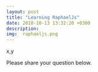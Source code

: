 ```yaml
---
layout: post
title: "Learning RaphaelJs"
date: 2018-10-13 13:32:20 +0300
description: 
img:  raphaeljs.png
---
```




<div id="canvas_container"></div>
<div class="tooltip">
    <span class="position">x,y</span>
</div>

<div class="clearfix"></div>

















Please share your question below.
